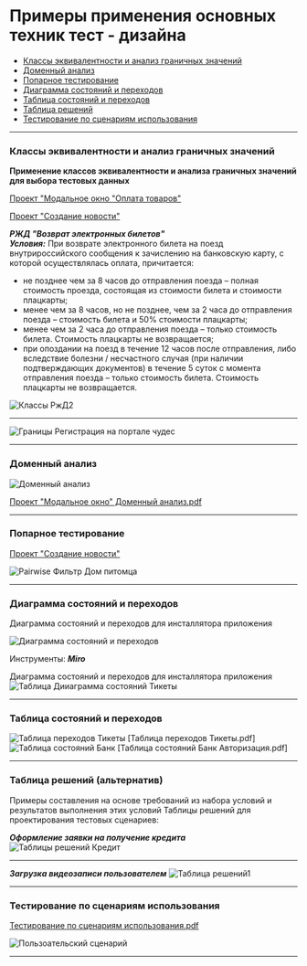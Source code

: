 # Примеры применения основных техник тест - дизайна

* [Классы эквивалентности и анализ граничных значений](#classes)
* [Доменный анализ](#domen)
* [Попарное тестирование](#pairwise)
* [Диаграмма состояний и переходов](#diagram)
* [Таблица состояний и переходов](#table_transit)
* [Таблица решений](#table)
* [Тестирование по сценариям использования](#usecase)

<hr>

### <a name="classes"></a> Классы эквивалентности и анализ граничных значений

**Применение классов эквивалентности и анализа граничных значений для выбора тестовых данных**

[Проект "Модальное окно "Оплата товаров"](https://github.com/Elena-Belova/Test-Design/blob/26ebe674cb5e3aa0cb1d0ae1dbd096b4efb7a67e/%D0%9F%D1%80%D0%BE%D0%B5%D0%BA%D1%82%20%D0%9C%D0%BE%D0%B4%D0%B0%D0%BB%D1%8C%D0%BD%D0%BE%D0%B5%20%D0%BE%D0%BA%D0%BD%D0%BE%20%D0%BE%D0%BF%D0%BB%D0%B0%D1%82%D1%8B.md)

[Проект "Создание новости"](https://github.com/Elena-Belova/Test-Design/blob/26ebe674cb5e3aa0cb1d0ae1dbd096b4efb7a67e/%D0%9A%D0%BB%D0%B0%D1%81%D1%81%D1%8B%20%D0%B8%20%D0%B3%D1%80%D0%B0%D0%BD%D0%B8%D1%86%D1%8B%20(%D0%9D%D0%BE%D0%B2%D0%BE%D1%81%D1%82%D0%B8).pdf)

***РЖД "Возврат электронных билетов"*** <br>
***Условия:***
При возврате электронного билета на поезд внутрироссийского сообщения к зачислению на банковскую карту, с которой осуществлялась оплата, причитается: 
- не позднее чем за 8 часов до отправления поезда – полная стоимость проезда, состоящая из стоимости билета и стоимости плацкарты;
- менее чем за 8 часов, но не позднее, чем за 2 часа до отправления поезда – стоимость билета и 50% стоимости плацкарты;
- менее чем за 2 часа до отправления поезда – только стоимость билета. Стоимость плацкарты не возвращается;
- при опоздании на поезд в течение 12 часов после отправления, либо вследствие болезни / несчастного случая (при наличии подтверждающих документов) в течение 5 суток с момента отправления поезда – только стоимость билета. Стоимость плацкарты не возвращается.

![Классы РжД2](https://github.com/Elena-Belova/Test-Design/assets/148638077/1666a39e-f149-43f9-938d-53a9bc248e4a)
<hr>

![Границы Регистрация на портале чудес](https://github.com/Elena-Belova/Test-Design/assets/148638077/2d0694f0-7cd9-4cda-9be3-3583fdacbbe0)

<hr>

### <a name="domen"></a> Доменный анализ

![Доменный анализ](https://github.com/Elena-Belova/Test-Design/assets/148638077/29f451c0-40ce-42d9-8514-08825a7b87ff)

[Проект "Модальное окно" Доменный анализ.pdf](https://github.com/Elena-Belova/Test-Design/blob/26ebe674cb5e3aa0cb1d0ae1dbd096b4efb7a67e/%D0%94%D0%BE%D0%BC%D0%B5%D0%BD%D0%BD%D1%8B%D0%B9%20%D0%B0%D0%BD%D0%B0%D0%BB%D0%B8%D0%B7.pdf)
<hr>

### <a name="pairwise"></a> Попарное тестирование

[Проект "Создание новости"](https://github.com/Elena-Belova/Test-Design/blob/26ebe674cb5e3aa0cb1d0ae1dbd096b4efb7a67e/%D0%9A%D0%BB%D0%B0%D1%81%D1%81%D1%8B%20%D0%B8%20%D0%B3%D1%80%D0%B0%D0%BD%D0%B8%D1%86%D1%8B%20(%D0%9D%D0%BE%D0%B2%D0%BE%D1%81%D1%82%D0%B8).pdf)

![Pairwise Фильтр Дом питомца](https://github.com/Elena-Belova/Test-Design/assets/148638077/dc8d8fe4-a092-4260-b944-4281b85820e2)

<hr>

### <a name="diagram"></a> Диаграмма состояний и переходов

Диаграмма состояний и переходов для инсталлятора приложения
 
![Диаграмма состояний и переходов](https://github.com/Elena-Belova/Test-Design/assets/148638077/2a7810aa-c8d4-465d-86aa-6515f3e501e2)

Инструменты: ***Miro***

Диаграмма состояний и переходов для инсталлятора приложения
![Таблица Дииаграмма состояний Тикеты](https://github.com/Elena-Belova/Test-Design/assets/148638077/dd6634af-1e6d-488d-aacf-a8ffd5c0fef8)


<hr>

### <a name="table_transit"></a> Таблица состояний и переходов
![Таблица переходов Тикеты](https://github.com/Elena-Belova/Test-Design/assets/148638077/74aa9ec3-3853-4528-ada5-5cfbcc73912f)
[Таблица переходов Тикеты.pdf]
![Таблица состояний Банк](https://github.com/Elena-Belova/Test-Design/assets/148638077/e87fc3f0-6c9f-4ab9-809d-47dce2609cac)
[Таблица состояний Банк Авторизация.pdf]
<hr>

### <a name="table"></a> Таблица решений (альтернатив)

Примеры составления на основе требований из набора условий и результатов выполнения этих условий Таблицы решений для проектирования тестовых сценариев:

***Оформление заявки на получение кредита***
![Таблицы решений Кредит](https://github.com/Elena-Belova/Test-Design/assets/148638077/0befaa34-ed0c-4738-86f8-3eddd426cb2f)

<hr>

***Загрузка видеозаписи пользователем***
![Таблица решений1](https://github.com/Elena-Belova/Test-Design/assets/148638077/b6919396-7a0d-410c-9c91-96e59d83ff7f)
<hr>

### <a name="usecase"></a> Тестирование по сценариям использования
[Тестирование по сценариям использования.pdf](https://github.com/Elena-Belova/Test-Design/blob/26ebe674cb5e3aa0cb1d0ae1dbd096b4efb7a67e/%D0%9F%D0%BE%D0%BB%D1%8C%D0%B7%D0%BE%D0%B2%D0%B0%D1%82%D0%B5%D0%BB%D1%8C%D1%81%D0%BA%D0%B8%D0%B9%20%D1%81%D1%86%D0%B5%D0%BD%D0%B0%D1%80%D0%B8%D0%B9.pdf)

![Пользоательский сценарий](https://github.com/Elena-Belova/Test-Design/assets/148638077/24ad11f5-b330-46fc-809f-5ed70f68b503)


<hr>


